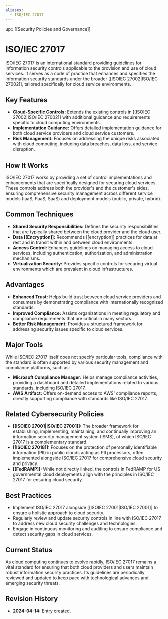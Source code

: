 ```yaml
---
aliases:
  - ISO/IEC 27017
---
```

up:: [[Security Policies and Governance]]
# ISO/IEC 27017

ISO/IEC 27017 is an international standard providing guidelines for information security controls applicable to the provision and use of cloud services. It serves as a code of practice that enhances and specifies the information security standards under the broader [[ISOIEC 27002|ISO/IEC 27002]], tailored specifically for cloud service environments.

## Key Features

- **Cloud-Specific Controls:** Extends the existing controls in [[ISOIEC 27002|ISO/IEC 27002]] with additional guidance and requirements specific to cloud computing environments.
- **Implementation Guidance:** Offers detailed implementation guidance for both cloud service providers and cloud service customers.
- **Risk Management:** Focuses on addressing the unique risks associated with cloud computing, including data breaches, data loss, and service disruption.

## How It Works

ISO/IEC 27017 works by providing a set of control implementations and enhancements that are specifically designed for securing cloud services. These controls address both the provider's and the customer's sides, ensuring comprehensive security management across different service models (IaaS, PaaS, SaaS) and deployment models (public, private, hybrid).

## Common Techniques

- **Shared Security Responsibilities:** Defines the security responsibilities that are typically shared between the cloud provider and the cloud user.
- **Data [[Encryption]]:** Recommends [[encryption]] practices for data at rest and in transit within and between cloud environments.
- **Access Control:** Enhances guidelines on managing access to cloud services, including authentication, authorization, and administration mechanisms.
- **Virtualization Security:** Provides specific controls for securing virtual environments which are prevalent in cloud infrastructures.

## Advantages

- **Enhanced Trust:** Helps build trust between cloud service providers and consumers by demonstrating compliance with internationally recognized standards.
- **Improved Compliance:** Assists organizations in meeting regulatory and compliance requirements that are critical in many sectors.
- **Better Risk Management:** Provides a structured framework for addressing security issues specific to cloud services.

## Major Tools

While ISO/IEC 27017 itself does not specify particular tools, compliance with the standard is often supported by various security management and compliance platforms, such as:

- **Microsoft Compliance Manager:** Helps manage compliance activities, providing a dashboard and detailed implementations related to various standards, including ISO/IEC 27017.
- **AWS Artifact:** Offers on-demand access to AWS' compliance reports, directly supporting compliance with standards like ISO/IEC 27017.

## Related Cybersecurity Policies

- **[[ISOIEC 27001|ISO/IEC 27001]]:** The broader framework for establishing, implementing, maintaining, and continually improving an information security management system (ISMS), of which ISO/IEC 27017 is a complementary standard.
- **[[ISOIEC 27018]]:** Focuses on the protection of personally identifiable information (PII) in public clouds acting as PII processors, often implemented alongside ISO/IEC 27017 for comprehensive cloud security and privacy.
- **[[FedRAMP]]:** While not directly linked, the controls in FedRAMP for US governmental cloud deployments align with the principles in ISO/IEC 27017 for ensuring cloud security.

## Best Practices

- Implement ISO/IEC 27017 alongside [[ISOIEC 27001|ISO/IEC 27001]] to ensure a holistic approach to cloud security.
- Regularly review and update security controls in line with ISO/IEC 27017 to address new cloud security challenges and technologies.
- Engage in continuous monitoring and auditing to ensure compliance and detect security gaps in cloud services.

## Current Status

As cloud computing continues to evolve rapidly, ISO/IEC 27017 remains a vital standard for ensuring that both cloud providers and users maintain robust information security practices. Its guidelines are periodically reviewed and updated to keep pace with technological advances and emerging security threats.

## Revision History

- **2024-04-14:** Entry created.